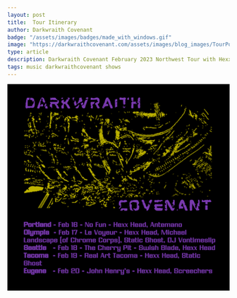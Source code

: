 ```yaml
---
layout: post
title:  Tour Itinerary
author: Darkwraith Covenant
badge: "/assets/images/badges/made_with_windows.gif"
image: "https://darkwraithcovenant.com/assets/images/blog_images/TourPosterFeb2023.png"
type: article
description: Darkwraith Covenant February 2023 Northwest Tour with Hexxhead.
tags: music darkwraithcovenant shows
---
```

![Tour Dates](/assets/images/blog_images/TourPosterFeb2023.png)